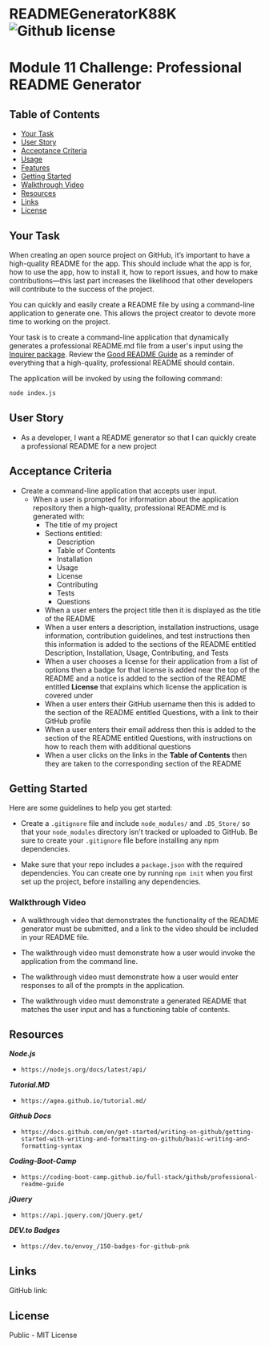 # READMEGeneratorK88K ![Github license](https://img.shields.io/badge/license-MIT-yellowgreen.svg)

# Module 11 Challenge: Professional README Generator

## Table of Contents

- [Your Task](#your-task)
- [User Story](#user-story)
- [Acceptance Criteria](#acceptance-criteria)
- [Usage](#usage)
- [Features](#features)
- [Getting Started](#getting-started)
- [Walkthrough Video](#walkthrough-video)
- [Resources](#resoures)
- [Links](#links)
- [License](#license)

## Your Task

When creating an open source project on GitHub, it’s important to have a high-quality README for the app. This should include what the app is for, how to use the app, how to install it, how to report issues, and how to make contributions—this last part increases the likelihood that other developers will contribute to the success of the project. 

You can quickly and easily create a README file by using a command-line application to generate one. This allows the project creator to devote more time to working on the project.

Your task is to create a command-line application that dynamically generates a professional README.md file from a user's input using the [Inquirer package](https://www.npmjs.com/package/inquirer). Review the [Good README Guide](../../01-HTML-Git-CSS/04-Important/Good-README-Guide/README.md) as a reminder of everything that a high-quality, professional README should contain. 

The application will be invoked by using the following command:

```bash
node index.js
```

## User Story

* As a developer, I want a README generator so that I can quickly create a professional README for a new project

## Acceptance Criteria

* Create a command-line application that accepts user input.
  * When a user is prompted for information about the application repository then a high-quality, professional README.md is generated with:
    * The title of my project 
    * Sections entitled:
      * Description 
      * Table of Contents 
      * Installation 
      * Usage 
      * License 
      * Contributing 
      * Tests 
      * Questions
    * When a user enters the project title then it is displayed as the title of the README
    * When a user enters a description, installation instructions, usage information, contribution guidelines, and test instructions then this information is added to the sections of the README entitled Description, Installation, Usage, Contributing, and Tests
    * When a user chooses a license for their application from a list of options then a badge for that license is added near the top of the README and a notice is added to the section of the README entitled **License** that explains which license the application is covered under
    * When a user enters their GitHub username then this is added to the section of the README entitled Questions, with a link to their GitHub profile
    * When a user enters their email address then this is added to the section of the README entitled Questions, with instructions on how to reach them with additional questions
    * When a user clicks on the links in the **Table of Contents** then they are taken to the corresponding section of the README

## Getting Started

Here are some guidelines to help you get started:

* Create a `.gitignore` file and include `node_modules/` and `.DS_Store/` so that your `node_modules` directory isn't tracked or uploaded to GitHub. Be sure to create your `.gitignore` file before installing any npm dependencies.

* Make sure that your repo includes a `package.json` with the required dependencies. You can create one by running `npm init` when you first set up the project, before installing any dependencies.



### Walkthrough Video

* A walkthrough video that demonstrates the functionality of the README generator must be submitted, and a link to the video should be included in your README file.

* The walkthrough video must demonstrate how a user would invoke the application from the command line.

* The walkthrough video must demonstrate how a user would enter responses to all of the prompts in the application.

* The walkthrough video must demonstrate a generated README that matches the user input and has a functioning table of contents.

## Resources

***Node.js***
*     https://nodejs.org/docs/latest/api/
***Tutorial.MD***
*     https://agea.github.io/tutorial.md/
***Github Docs***
*     https://docs.github.com/en/get-started/writing-on-github/getting-started-with-writing-and-formatting-on-github/basic-writing-and-formatting-syntax
***Coding-Boot-Camp***
*     https://coding-boot-camp.github.io/full-stack/github/professional-readme-guide
***jQuery***
*     https://api.jquery.com/jQuery.get/
***DEV.to Badges***
*     https://dev.to/envoy_/150-badges-for-github-pnk



## Links

GitHub link: [](https://github.com/KyloGG88/READMEGeneratorK88K)

## License

Public - MIT License
